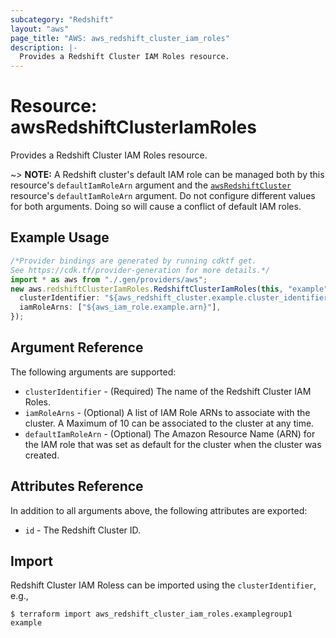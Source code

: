 ```yaml
---
subcategory: "Redshift"
layout: "aws"
page_title: "AWS: aws_redshift_cluster_iam_roles"
description: |-
  Provides a Redshift Cluster IAM Roles resource.
---
```


# Resource: awsRedshiftClusterIamRoles

Provides a Redshift Cluster IAM Roles resource.

\~> **NOTE:** A Redshift cluster's default IAM role can be managed both by this resource's `defaultIamRoleArn` argument and the [`awsRedshiftCluster`](redshift_cluster.html) resource's `defaultIamRoleArn` argument. Do not configure different values for both arguments. Doing so will cause a conflict of default IAM roles.

## Example Usage

```typescript
/*Provider bindings are generated by running cdktf get.
See https://cdk.tf/provider-generation for more details.*/
import * as aws from "./.gen/providers/aws";
new aws.redshiftClusterIamRoles.RedshiftClusterIamRoles(this, "example", {
  clusterIdentifier: "${aws_redshift_cluster.example.cluster_identifier}",
  iamRoleArns: ["${aws_iam_role.example.arn}"],
});

```

## Argument Reference

The following arguments are supported:

* `clusterIdentifier` - (Required) The name of the Redshift Cluster IAM Roles.
* `iamRoleArns` - (Optional) A list of IAM Role ARNs to associate with the cluster. A Maximum of 10 can be associated to the cluster at any time.
* `defaultIamRoleArn` - (Optional) The Amazon Resource Name (ARN) for the IAM role that was set as default for the cluster when the cluster was created.

## Attributes Reference

In addition to all arguments above, the following attributes are exported:

* `id` - The Redshift Cluster ID.

## Import

Redshift Cluster IAM Roless can be imported using the `clusterIdentifier`, e.g.,

```console
$ terraform import aws_redshift_cluster_iam_roles.examplegroup1 example
```
